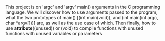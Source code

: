 This project is on 'argc' and 'argv' main() arguments in the C programming language. We will discover how to use arguments passed to the program, what the two prototypes of main() [(int main(void)), and (int main(int argc, char *argv[]))] are, as well as the use case of which. Then finally, how to use __attribute__((unused)) or (void) to compile functions with unused functions with unused variables or parameters
